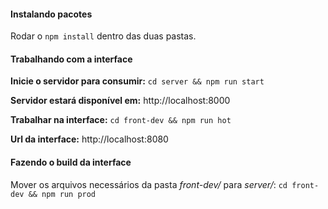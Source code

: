 #### Instalando pacotes

Rodar o `npm install` dentro das duas pastas.

#### Trabalhando com a interface

**Inicie o servidor para consumir:** `cd server && npm run start`

**Servidor estará disponível em:** http://localhost:8000

**Trabalhar na interface:** `cd front-dev && npm run hot`

**Url da interface:** http://localhost:8080


#### Fazendo o build da interface

Mover os arquivos necessários da pasta _front-dev/_ para _server/_: `cd front-dev && npm run prod`

